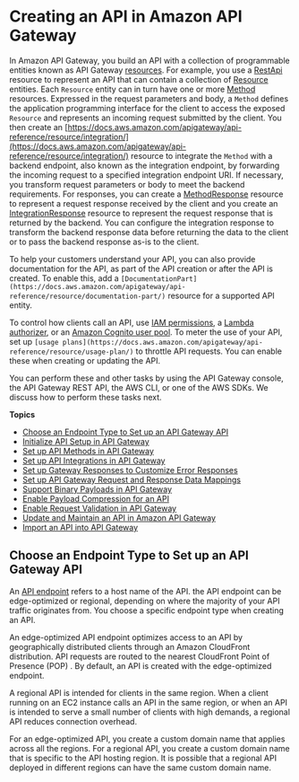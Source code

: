 # Creating an API in Amazon API Gateway<a name="how-to-create-api"></a>

 In Amazon API Gateway, you build an API with a collection of programmable entities known as API Gateway [resources](https://docs.aws.amazon.com/apigateway/api-reference/resource/)\. For example, you use a [RestApi](https://docs.aws.amazon.com/apigateway/api-reference/resource/rest-api/) resource to represent an API that can contain a collection of [Resource](https://docs.aws.amazon.com/apigateway/api-reference/resource/resource/) entities\. Each `Resource` entity can in turn have one or more [Method](https://docs.aws.amazon.com/apigateway/api-reference/resource/method/) resources\. Expressed in the request parameters and body, a `Method` defines the application programming interface for the client to access the exposed `Resource` and represents an incoming request submitted by the client\. You then create an [https://docs.aws.amazon.com/apigateway/api-reference/resource/integration/](https://docs.aws.amazon.com/apigateway/api-reference/resource/integration/) resource to integrate the `Method` with a backend endpoint, also known as the integration endpoint, by forwarding the incoming request to a specified integration endpoint URI\. If necessary, you transform request parameters or body to meet the backend requirements\. For responses, you can create a [MethodResponse](https://docs.aws.amazon.com/apigateway/api-reference/resource/method-response/) resource to represent a request response received by the client and you create an [IntegrationResponse](https://docs.aws.amazon.com/apigateway/api-reference/resource/integration-response/) resource to represent the request response that is returned by the backend\. You can configure the integration response to transform the backend response data before returning the data to the client or to pass the backend response as\-is to the client\. 

To help your customers understand your API, you can also provide documentation for the API, as part of the API creation or after the API is created\. To enable this, add a `[DocumentationPart](https://docs.aws.amazon.com/apigateway/api-reference/resource/documentation-part/)` resource for a supported API entity\. 

To control how clients call an API, use [IAM permissions](permissions.md), a [Lambda authorizer](apigateway-use-lambda-authorizer.md), or an [Amazon Cognito user pool](apigateway-integrate-with-cognito.md)\. To meter the use of your API, set up `[usage plans](https://docs.aws.amazon.com/apigateway/api-reference/resource/usage-plan/)` to throttle API requests\. You can enable these when creating or updating the API\.

 You can perform these and other tasks by using the API Gateway console, the API Gateway REST API, the AWS CLI, or one of the AWS SDKs\. We discuss how to perform these tasks next\. 

**Topics**
+ [Choose an Endpoint Type to Set up an API Gateway API](#api-gateway-api-endpoint-types)
+ [Initialize API Setup in API Gateway](create-api-resources-methods.md)
+ [Set up API Methods in API Gateway](how-to-method-settings.md)
+ [Set up API Integrations in API Gateway](how-to-integration-settings.md)
+ [Set up Gateway Responses to Customize Error Responses](customize-gateway-responses.md)
+ [Set up API Gateway Request and Response Data Mappings](mappings.md)
+ [Support Binary Payloads in API Gateway](api-gateway-payload-encodings.md)
+ [Enable Payload Compression for an API](api-gateway-gzip-compression-decompression.md)
+ [Enable Request Validation in API Gateway](api-gateway-method-request-validation.md)
+ [Update and Maintain an API in Amazon API Gateway](updating-api.md)
+ [Import an API into API Gateway](api-gateway-import-api.md)

## Choose an Endpoint Type to Set up an API Gateway API<a name="api-gateway-api-endpoint-types"></a>

An [API endpoint](api-gateway-basic-concept.md) refers to a host name of the API\. the API endpoint can be edge\-optimized or regional, depending on where the majority of your API traffic originates from\. You choose a specific endpoint type when creating an API\. 

An edge\-optimized API endpoint optimizes access to an API by geographically distributed clients through an Amazon CloudFront distribution\. API requests are routed to the nearest CloudFront Point of Presence \(POP\) \. By default, an API is created with the edge\-optimized endpoint\.

A regional API is intended for clients in the same region\. When a client running on an EC2 instance calls an API in the same region, or when an API is intended to serve a small number of clients with high demands, a regional API reduces connection overhead\. 

For an edge\-optimized API, you create a custom domain name that applies across all the regions\. For a regional API, you create a custom domain name that is specific to the API hosting region\. It is possible that a regional API deployed in different regions can have the same custom domain name\. 
